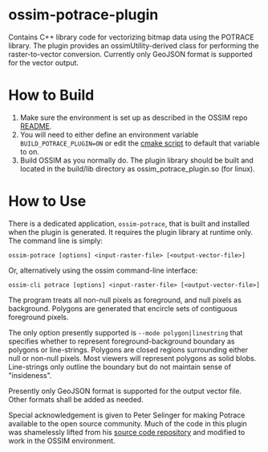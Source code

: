 # ossim-potrace-plugin
Contains C++ library code for vectorizing bitmap data using the POTRACE library. The plugin provides an ossimUtility-derived class for performing the raster-to-vector conversion. Currently only GeoJSON format is supported for the vector output.

# How to Build
1. Make sure the environment is set up as described in the OSSIM repo [README](https://github.com/ossimlabs/ossim/blob/master/README.md). 
2. You will need to either define an environment variable `BUILD_POTRACE_PLUGIN=ON` or edit the [cmake script](https://github.com/ossimlabs/ossim/blob/master/cmake/scripts/) to default that variable to on.
3. Build OSSIM as you normally do. The plugin library should be built and located in the build/lib directory as ossim_potrace_plugin.so (for linux).
 
# How to Use
There is a dedicated application, `ossim-potrace`, that is built and installed when the plugin is generated. It requires the plugin library at runtime only. The command line is simply:

`ossim-potrace [options] <input-raster-file> [<output-vector-file>]`

Or, alternatively using the ossim command-line interface:

`ossim-cli potrace [options] <input-raster-file> [<output-vector-file>]`

The program treats all non-null pixels as foreground, and null pixels as background. Polygons are generated that encircle sets of contiguous foreground pixels.

The only option presently supported is `--mode polygon|linestring` that specifies whether to represent foreground-background boundary as polygons or line-strings. Polygons are closed regions surrounding either null or non-null pixels. Most viewers will represent polygons as solid blobs. Line-strings only outline the boundary but do not maintain sense of "insideness".

Presently only GeoJSON format is supported for the output vector file. Other formats shall be added as needed.

Special acknowledgement is given to Peter Selinger for making Potrace available to the open source community. Much of the code in this plugin was shamelessly lifted from his [source code repository](http://potrace.sourceforge.net) and modified to work in the OSSIM environment. 

